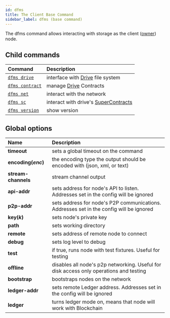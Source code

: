 ```yaml
---
id: dfms
title: The Client Base Command
sidebar_label: dfms (base command)
---
```


The dfms command allows interacting with storage as the client ([owner](../../roles/owner.md)) node.

## Child commands

| Command                        | Description                                                                               |
| :----------------------------- | :---------------------------------------------------------------------------------------- |
| [`dfms drive`](drive.md)       | interface with [Drive](../../built_in_features/drive/overview.md) file system             |
| [`dfms contract`](contract.md) | manage [Drive](../../built_in_features/drive/overview.md) Contracts                       |
| [`dfms net`](net.md)           | interact with the network                                                                 |
| [`dfms sc`](sc/sc.md)             | interact with drive's [SuperContracts](../../built_in_features/supercontract/overview.md) |
| [`dfms version`](version.md)   | show version                                                                              |

## Global options

| Name                | Description                                                                             |
| :------------------ | :-------------------------------------------------------------------------------------- |
| **timeout**         | sets a global timeout on the command                                                    |
| **encoding(_enc_)** | the encoding type the output should be encoded with (json, xml, or text)                |
| **stream-channels** | stream channel output                                                                   |
| **api-addr**        | sets address for node's API to listen. Addresses set in the config will be ignored      |
| **p2p-addr**        | sets address for node's P2P communications. Addresses set in the config will be ignored |
| **key(_k_)**        | sets node's private key                                                                 |
| **path**            | sets working directory                                                                  |
| **remote**          | sets address of remote node to connect                                                  |
| **debug**           | sets log level to debug                                                                 |
| **test**            | if true, runs node with test fixtures. Useful for testing                               |
| **offline**         | disables all node's p2p networking. Useful for disk access only operations and testing  |
| **bootstrap**       | bootstraps nodes on the network                                                         |
| **ledger-addr**     | sets remote Ledger address. Addresses set in the config will be ignored                 |
| **ledger**          | turns ledger mode on, means that node will work with Blockchain                         |
